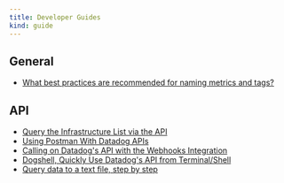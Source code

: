 ```yaml
---
title: Developer Guides
kind: guide
---
```


## General

* [What best practices are recommended for naming metrics and tags?][1]

## API

* [Query the Infrastructure List via the API][2]
* [Using Postman With Datadog APIs][3]
* [Calling on Datadog's API with the Webhooks Integration][4]
* [Dogshell, Quickly Use Datadog's API from Terminal/Shell][5]
* [Query data to a text file, step by step][6]

[1]: /developers/guide/what-best-practices-are-recommended-for-naming-metrics-and-tags
[2]: /developers/guide/query-the-infrastructure-list-via-the-api
[3]: /developers/guide/using-postman-with-datadog-apis
[4]: /developers/guide/calling-on-datadog-s-api-with-the-webhooks-integration
[5]: /developers/guide/dogshell-quickly-use-datadog-s-api-from-terminal-shell
[6]: /developers/guide/query-data-to-a-text-file-step-by-step
